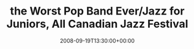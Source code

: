---
templateKey: event
guid: 08948594-6eab-11ea-99c5-002590d1d1b0
date: 2008-09-19T13:30:00+00:00
eventTime: '1:30pm'
title: the Worst Pop Band Ever/Jazz for Juniors, All Canadian Jazz Festival
artist: the Worst Pop Band Ever/Jazz for Juniors
city: Port Hope
venue: All Canadian Jazz Festival
group: Tim Shia
guests: Amery Martin
---